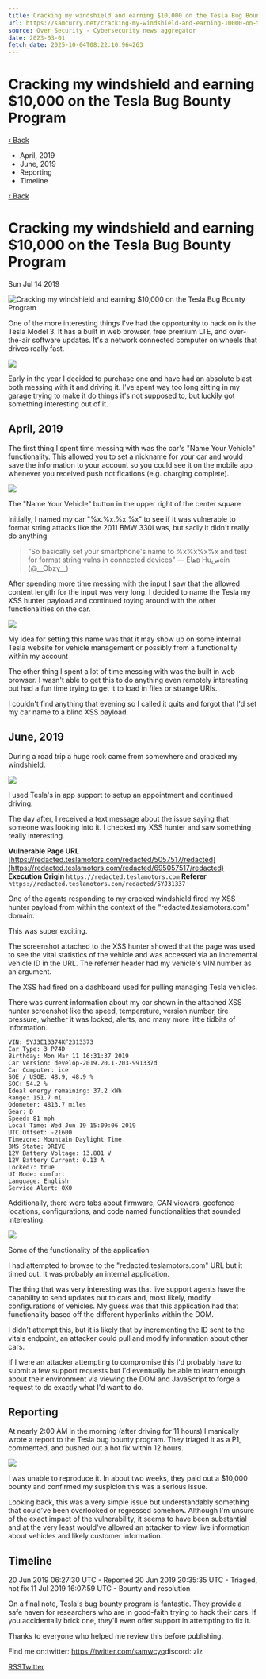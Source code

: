 ```yaml
---
title: Cracking my windshield and earning $10,000 on the Tesla Bug Bounty Program
url: https://samcurry.net/cracking-my-windshield-and-earning-10000-on-the-tesla-bug-bounty-program/
source: Over Security - Cybersecurity news aggregator
date: 2023-03-01
fetch_date: 2025-10-04T08:22:10.964263
---
```


# Cracking my windshield and earning $10,000 on the Tesla Bug Bounty Program

[‹ Back](/)

* April, 2019
* June, 2019
* Reporting
* Timeline

[‹ Back](/)

# Cracking my windshield and earning $10,000 on the Tesla Bug Bounty Program

Sun Jul 14 2019

![Cracking my windshield and earning $10,000 on the Tesla Bug Bounty Program](/images/cracking-my-windshield-and-earning-10000-on-the-tesla-bug-bounty-program/Leeds_206.jpg)

One of the more interesting things I've had the opportunity to hack on is the Tesla Model 3. It has a built in web browser, free premium LTE, and over-the-air software updates. It's a network connected computer on wheels that drives really fast.

![](/_next/image?url=%2Fimages%2Fcracking-my-windshield-and-earning-10000-on-the-tesla-bug-bounty-program%2Ftesla_self_driving_chip-1024x683.jpg&w=3840&q=75)

Early in the year I decided to purchase one and have had an absolute blast both messing with it and driving it. I've spent way too long sitting in my garage trying to make it do things it's not supposed to, but luckily got something interesting out of it.

## April, 2019

The first thing I spent time messing with was the car's "Name Your Vehicle" functionality. This allowed you to set a nickname for your car and would save the information to your account so you could see it on the mobile app whenever you received push notifications (e.g. charging complete).

![](/_next/image?url=%2Fimages%2Fcracking-my-windshield-and-earning-10000-on-the-tesla-bug-bounty-program%2F1_sanitized-1024x498.jpg&w=3840&q=75)

The "Name Your Vehicle" button in the upper right of the center square

Initially, I named my car "%x.%x.%x.%x" to see if it was vulnerable to format string attacks like the 2011 BMW 330i was, but sadly it didn't really do anything

> "So basically set your smartphone's name to %x%x%x%x and test for format string vulns in connected devices" — Eهاв Huسein (@\_\_Obzy\_\_)

After spending more time messing with the input I saw that the allowed content length for the input was very long. I decided to name the Tesla my XSS hunter payload and continued toying around with the other functionalities on the car.

![](/_next/image?url=%2Fimages%2Fcracking-my-windshield-and-earning-10000-on-the-tesla-bug-bounty-program%2F20190713_234612-1024x498.jpg&w=3840&q=75)

My idea for setting this name was that it may show up on some internal Tesla website for vehicle management or possibly from a functionality within my account

The other thing I spent a lot of time messing with was the built in web browser. I wasn't able to get this to do anything even remotely interesting but had a fun time trying to get it to load in files or strange URIs.

I couldn't find anything that evening so I called it quits and forgot that I'd set my car name to a blind XSS payload.

## June, 2019

During a road trip a huge rock came from somewhere and cracked my windshield.

![](/_next/image?url=%2Fimages%2Fcracking-my-windshield-and-earning-10000-on-the-tesla-bug-bounty-program%2F20190713_221710-1024x498.jpg&w=3840&q=75)

I used Tesla's in app support to setup an appointment and continued driving.

The day after, I received a text message about the issue saying that someone was looking into it. I checked my XSS hunter and saw something really interesting.

**Vulnerable Page URL**
[https://redacted.teslamotors.com/redacted/5057517/redacted](https://redacted.teslamotors.com/redacted/695057517/redacted)
**Execution Origin**
`https://redacted.teslamotors.com`
**Referer**
`https://redacted.teslamotors.com/redacted/5YJ31337`

One of the agents responding to my cracked windshield fired my XSS hunter payload from within the context of the "redacted.teslamotors.com" domain.

This was super exciting.

The screenshot attached to the XSS hunter showed that the page was used to see the vital statistics of the vehicle and was accessed via an incremental vehicle ID in the URL. The referrer header had my vehicle's VIN number as an argument.

The XSS had fired on a dashboard used for pulling managing Tesla vehicles.

There was current information about my car shown in the attached XSS hunter screenshot like the speed, temperature, version number, tire pressure, whether it was locked, alerts, and many more little tidbits of information.

```
VIN: 5YJ3E13374KF2313373
Car Type: 3 P74D
Birthday: Mon Mar 11 16:31:37 2019
Car Version: develop-2019.20.1-203-991337d
Car Computer: ice
SOE / USOE: 48.9, 48.9 %
SOC: 54.2 %
Ideal energy remaining: 37.2 kWh
Range: 151.7 mi
Odometer: 4813.7 miles
Gear: D
Speed: 81 mph
Local Time: Wed Jun 19 15:09:06 2019
UTC Offset: -21600
Timezone: Mountain Daylight Time
BMS State: DRIVE
12V Battery Voltage: 13.881 V
12V Battery Current: 0.13 A
Locked?: true
UI Mode: comfort
Language: English
Service Alert: 0X0
```

Additionally, there were tabs about firmware, CAN viewers, geofence locations, configurations, and code named functionalities that sounded interesting.

![](/_next/image?url=%2Fimages%2Fcracking-my-windshield-and-earning-10000-on-the-tesla-bug-bounty-program%2FScreen-Shot-2019-07-16-at-12.55.45-PM.png&w=3840&q=75)

Some of the functionality of the application

I had attempted to browse to the "redacted.teslamotors.com" URL but it timed out. It was probably an internal application.

The thing that was very interesting was that live support agents have the capability to send updates out to cars and, most likely, modify configurations of vehicles. My guess was that this application had that functionality based off the different hyperlinks within the DOM.

I didn't attempt this, but it is likely that by incrementing the ID sent to the vitals endpoint, an attacker could pull and modify information about other cars.

If I were an attacker attempting to compromise this I'd probably have to submit a few support requests but I'd eventually be able to learn enough about their environment via viewing the DOM and JavaScript to forge a request to do exactly what I'd want to do.

## Reporting

At nearly 2:00 AM in the morning (after driving for 11 hours) I manically wrote a report to the Tesla bug bounty program. They triaged it as a P1, commented, and pushed out a hot fix within 12 hours.

![](/_next/image?url=%2Fimages%2Fcracking-my-windshield-and-earning-10000-on-the-tesla-bug-bounty-program%2Fp1triaged-1024x280.png&w=3840&q=75)

I was unable to reproduce it. In about two weeks, they paid out a $10,000 bounty and confirmed my suspicion this was a serious issue.

Looking back, this was a very simple issue but understandably something that could've been overlooked or regressed somehow. Although I'm unsure of the exact impact of the vulnerability, it seems to have been substantial and at the very least would've allowed an attacker to view live information about vehicles and likely customer information.

## Timeline

20 Jun 2019 06:27:30 UTC - Reported
20 Jun 2019 20:35:35 UTC - Triaged, hot fix
11 Jul 2019 16:07:59 UTC - Bounty and resolution

On a final note, Tesla's bug bounty program is fantastic. They provide a safe haven for researchers who are in good-faith trying to hack their cars. If you accidentally brick one, they'll even offer support in attempting to fix it.

Thanks to everyone who helped me review this before publishing.

Find me on:twitter: <https://twitter.com/samwcyo>discord: zlz

[RSS](/feed.rss)[Twitter](https://twitter.com/samwcyo)